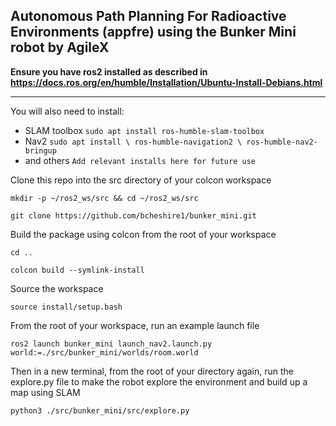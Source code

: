 ## Autonomous Path Planning For Radioactive Environments (appfre) using the Bunker Mini robot by AgileX

**Ensure you have ros2 installed as described in https://docs.ros.org/en/humble/Installation/Ubuntu-Install-Debians.html**

---

You will also need to install: 
- SLAM toolbox `sudo apt install ros-humble-slam-toolbox`
- Nav2 `sudo apt install \ ros-humble-navigation2 \ ros-humble-nav2-bringup`
- and others `Add relevant installs here for future use`

Clone this repo into the src directory of your colcon workspace
```
mkdir -p ~/ros2_ws/src && cd ~/ros2_ws/src
```
```
git clone https://github.com/bcheshire1/bunker_mini.git
```
Build the package using colcon from the root of your workspace
```
cd ..
```
```
colcon build --symlink-install
```
Source the workspace
```
source install/setup.bash
```
From the root of your workspace, run an example launch file
```
ros2 launch bunker_mini launch_nav2.launch.py world:=./src/bunker_mini/worlds/room.world
```
Then in a new terminal, from the root of your directory again, run the explore.py file to make the robot explore the environment and build up a map using SLAM
```
python3 ./src/bunker_mini/src/explore.py
```
